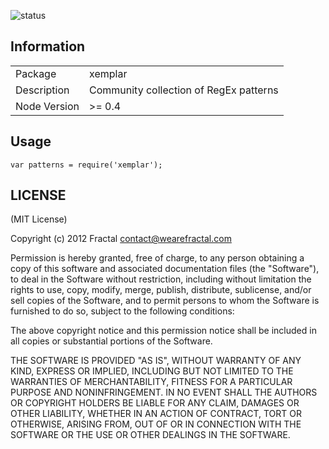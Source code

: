 ![status](https://secure.travis-ci.org/wearefractal/xemplar.png?branch=master)

## Information

<table>
<tr> 
<td>Package</td><td>xemplar</td>
</tr>
<tr>
<td>Description</td>
<td>Community collection of RegEx patterns</td>
</tr>
<tr>
<td>Node Version</td>
<td>>= 0.4</td>
</tr>
</table>

## Usage

```
var patterns = require('xemplar');
```

## LICENSE

(MIT License)

Copyright (c) 2012 Fractal <contact@wearefractal.com>

Permission is hereby granted, free of charge, to any person obtaining
a copy of this software and associated documentation files (the
"Software"), to deal in the Software without restriction, including
without limitation the rights to use, copy, modify, merge, publish,
distribute, sublicense, and/or sell copies of the Software, and to
permit persons to whom the Software is furnished to do so, subject to
the following conditions:

The above copyright notice and this permission notice shall be
included in all copies or substantial portions of the Software.

THE SOFTWARE IS PROVIDED "AS IS", WITHOUT WARRANTY OF ANY KIND,
EXPRESS OR IMPLIED, INCLUDING BUT NOT LIMITED TO THE WARRANTIES OF
MERCHANTABILITY, FITNESS FOR A PARTICULAR PURPOSE AND
NONINFRINGEMENT. IN NO EVENT SHALL THE AUTHORS OR COPYRIGHT HOLDERS BE
LIABLE FOR ANY CLAIM, DAMAGES OR OTHER LIABILITY, WHETHER IN AN ACTION
OF CONTRACT, TORT OR OTHERWISE, ARISING FROM, OUT OF OR IN CONNECTION
WITH THE SOFTWARE OR THE USE OR OTHER DEALINGS IN THE SOFTWARE.